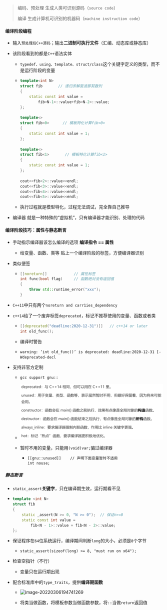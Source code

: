 > 编码、预处理  生成人类可识别源码（`source code`）
>
> 编译  生成计算机可识别的机器码（`machine instruction code`）

#### 编译阶段编程

* 输入`预处理后C++源码`；输出**二进制可执行文件**（汇编、动态库或静态库）

* 该阶段看到的都是`C++`语法实体

  * `typedef、using、template、struct/class`这个关键字定义的类型，而不是运行阶段的变量

  * ```cpp
    template<int N>
    struct fib       // 递归求解斐波那契数列
    {
    	static const int value = 
            fib<N-1>::value+fib<N-2>::value;
    };
    
    template<>
    struct fib<0>      // 模板特化计算fib<0>
    {  
        static const int value = 1;
    };
    
    template<>
    struct fib<1>       // 模板特化计算fib<1>
    {
        static const int value = 1;
    };
    
    cout<<fib<2>::value<<endl;
    cout<<fib<3>::value<<endl;
    cout<<fib<4>::value<<endl;
    cout<<fib<5>::value<<endl;
    ```

  * 执行过程就是模型特化，过程无法调试，完全靠自己推导

* 编译器 就是一种特殊的“虚拟机”，只有编译器才能识别、处理的代码

#### 编译阶段技巧：属性与静态断言

* 手动指示编译器该怎么编译的选项  **编译指令 == 属性**
  * 给变量、函数、类等 贴上一个编译阶段的标签，方便编译器识别

* 类似便签

  * ```cpp
    [[noreturn]]            // 属性标签
    int func(bool flag)     // 函数绝对没有返回值
    {
    	throw std::runtime_error("xxx"); 	   
    }
    ```

* `C++11`中只有两个`noreturn and carr1ies_dependency`

* `c++14`给了一个废弃标签`deprecated`，标记不推荐使用的变量、函数或者类
  * ```cpp
    [[deprecated("deadline:2020-12-31")]]   // c++14 or later
    int old_func();
    ```

  * 编译时警告

  * `warning: ‘int old_func()’ is deprecated: deadline:2020-12-31 [-Wdeprecated-decl`

* 支持非官方定制

  * `gcc support gnu::`

  * ![image-20220306194232024](4.assets/image-20220306194232024.png)

  * 暂时不用的变量，只能用`(void)var;`骗过编译器

    * ```
      [[gnu::unused]]    // 声明下面变量暂时不适用
      int nouse;
      ```

##### 静态断言

* `static_assert`**关键字**，只在编译期生效，运行期看不见

* ```cpp
  template <int N>
  struct fib
  {
      static _assert(N >= 0, "N >= 0");  // 保证n>=0
      static const int value =
          fib<N - 1>::value + fib<N - 2>::value;
  };
  ```

* 保证程序在`64`位系统运行，编译期间判断`long`的大小，必须是`8`个字节

  * `static_assert(sizeof(long) >= 8, "must run on x64");`

* 检查空指针（不行）

  * 变量只在运行期出现

* 配合标准库中的`type_traits`，提供**编译期函数**
  * ![image-20220306194741269](4.assets/image-20220306194741269.png)

  * 将类当做函数，将模板参数当做函数参数，将`::`当做`return`返回值

